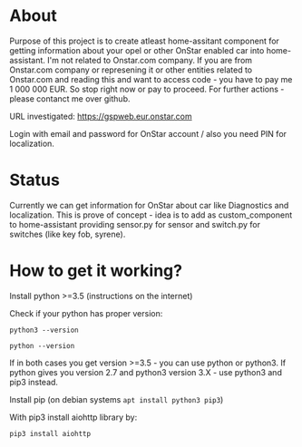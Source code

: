 # About
Purpose of this project is to create atleast home-assitant component for getting information about your opel or
other OnStar enabled car into home-assistant. I'm not related to Onstar.com company. If you are from Onstar.com company or represening it or other entities related to Onstar.com and reading this and want to access code - you have to pay me 1 000 000 EUR. So stop right now or pay to proceed. For further actions - please contanct me over github.

URL investigated: https://gspweb.eur.onstar.com

Login with email and password for OnStar account / also you need PIN for localization.

# Status
Currently we can get information for OnStar about car like Diagnostics and localization.
This is prove of concept - idea is to add as custom_component to home-assistant providing sensor.py for sensor and switch.py for switches (like key fob, syrene).

# How to get it working?
Install python >=3.5 (instructions on the internet)

Check if your python has proper version:
```
python3 --version
```
```
python --version
```
If in both cases you get version >=3.5 - you can use python or python3.
If python gives you version 2.7 and python3 version 3.X - use python3 and pip3 instead.

Install pip (on debian systems ``apt install python3 pip3``)

With pip3 install aiohttp library by:
```
pip3 install aiohttp
```


